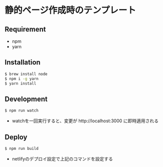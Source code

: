# 静的ページ作成時のテンプレート

## Requirement

* npm
* yarn

## Installation

```sh
$ brew install node
$ npm i -g yarn
$ yarn install
```

## Development

```sh
$ npm run watch
```
* watchを一回実行すると、変更が http://localhost:3000 に即時適用される

## Deploy

```sh
$ npm run build
```
* netlifyのデプロイ設定で上記のコマンドを設定する
